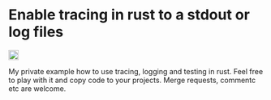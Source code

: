 # Enable tracing in rust to a stdout or log files

<a href="https://github.com/literadix/rust_trace_tests/actions">
  <img src="https://github.com/literadix/rust_trace_tests/actions/workflows/rust.yml/badge.svg" height="20" alt="Build workflow">
</a>


My private example how to use tracing, logging and testing in rust.
Feel free to play with it and copy code to your projects.
Merge requests, commentc etc are welcome.
